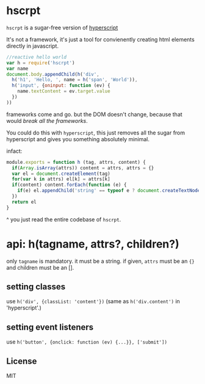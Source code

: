 # hscrpt

`hscrpt` is a sugar-free version of [hyperscript](https://github.com/dominictarr/hyperscript')

It's not a framework, it's just a tool for convienently creating html
elements directly in javascript.

``` js
//reactive hello world
var h = require('hscrpt')
var name
document.body.appendChild(h('div',
  h('h1', 'Hello, ', name = h('span', 'World')),
  h('input', {oninput: function (ev) {
    name.textContent = ev.target.value
  })
))
```

frameworks come and go. but the DOM doesn't change,
because that would _break all the frameworks_.

You could do this with `hyperscript`, this just removes all the sugar
from hyperscript and gives you something absolutely minimal.

infact:
``` js
module.exports = function h (tag, attrs, content) {
  if(Array.isArray(attrs)) content = attrs, attrs = {}
  var el = document.createElement(tag)
  for(var k in attrs) el[k] = attrs[k]
  if(content) content.forEach(function (e) {
    if(e) el.appendChild('string' == typeof e ? document.createTextNode(e) : e)
  })
  return el
}
```
^ you just read the entire codebase of `hscrpt`.

# api: h(tagname, attrs?, children?)

only `tagname` is mandatory. it must be a string.
if given, `attrs` must be an `{}`
and children must be an [].

## setting classes

use `h('div', {classList: 'content'})`
(same as `h('div.content')` in 'hyperscript'.)

## setting event listeners

use `h('button', {onclick: function (ev) {...}}, ['submit'])`

## License

MIT












